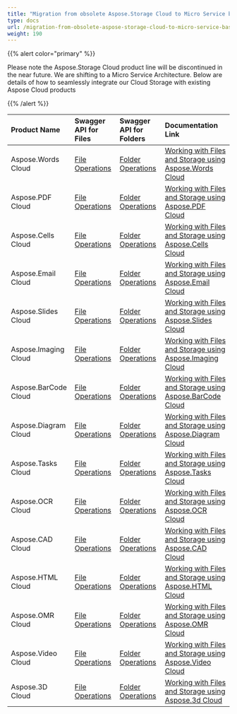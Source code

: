 ```yaml
---
title: "Migration from obsolete Aspose.Storage Cloud to Micro Service based Cloud Storage"
type: docs
url: /migration-from-obsolete-aspose-storage-cloud-to-micro-service-based-cloud-storage/
weight: 190
---
```


{{% alert color="primary" %}} 

Please note the Aspose.Storage Cloud product line will be discontinued in the near future. We are shifting to a Micro Service Architecture. Below are details of how to seamlessly integrate our Cloud Storage with existing Aspose Cloud products

{{% /alert %}} 

|**Product Name**|**Swagger API for Files**|**Swagger API for Folders**|**Documentation Link**|
| :- | :- | :- | :- |
|Aspose.Words Cloud|[File Operations ](https://apireference.aspose.cloud/words/#/File)|[Folder Operations](https://apireference.aspose.cloud/words/#/Folder)|[Working with Files and Storage using Aspose.Words Cloud](https://docs.aspose.cloud/display/wordscloud/Working+with+Files+and+Storage+using+Aspose.Words+Cloud)|
|Aspose.PDF Cloud|[File Operations](https://apireference.aspose.cloud/pdf/#/File)|[Folder Operations](https://apireference.aspose.cloud/pdf/#/Folder)|[Working with Files and Storage using Aspose.PDF Cloud](https://docs.aspose.cloud/display/pdfcloud/Working+with+Files+and+Storage+using+Aspose.PDF+Cloud)|
|Aspose.Cells Cloud|[File Operations](https://apireference.aspose.cloud/cells/#/File)|[Folder Operations](https://apireference.aspose.cloud/imaging/#/Folder)|[Working with Files and Storage using Aspose.Cells Cloud](https://docs.aspose.cloud/display/cellscloud/Working+with+Files+and+Storage+using+Aspose.Cells+Cloud)|
|Aspose.Email Cloud|[File Operations](https://apireference.aspose.cloud/email/#/File)|[Folder Operations](https://apireference.aspose.cloud/email/#/Folder)|[Working with Files and Storage using Aspose.Email Cloud](https://docs.aspose.cloud/display/emailcloud/Working+with+Files+and+Storage+using+Aspose.Email+Cloud)|
|Aspose.Slides Cloud|[File Operations](https://apireference.aspose.cloud/slides/#/File)|[Folder Operations](https://apireference.aspose.cloud/slides/#/Folder)|[Working with Files and Storage using Aspose.Slides Cloud](https://docs.aspose.cloud/display/slidescloud/Working+with+Files+and+Storage+using+Aspose.Slides+Cloud)|
|Aspose.Imaging Cloud|[File Operations](https://apireference.aspose.cloud/imaging/#/File)|[Folder Operations](https://apireference.aspose.cloud/imaging/#/Folder)|[Working with Files and Storage using Aspose.Imaging Cloud](https://docs.aspose.cloud/display/imagingcloud/Working+with+Files+and+Storage+using+Aspose.Imaging+Cloud)|
|Aspose.BarCode Cloud|[File Operations](https://apireference.aspose.cloud/barcode/#/File)|[Folder Operations](https://apireference.aspose.cloud/barcode/#/Folder)|[Working with Files and Storage using Aspose.BarCode Cloud](https://docs.aspose.cloud/display/barcodecloud/Working+with+Files+and+Storage+using+Aspose.BarCode+Cloud)|
|Aspose.Diagram Cloud|[File Operations](https://apireference.aspose.cloud/diagram/#/File)|[Folder Operations](https://apireference.aspose.cloud/diagram/#/Folder)|[Working with Files and Storage using Aspose.Diagram Cloud](https://docs.aspose.cloud/display/diagramcloud/Working+with+Files+and+Storage+using+Aspose.Diagram+Cloud)|
|Aspose.Tasks Cloud|[File Operations](https://apireference.aspose.cloud/tasks/#/File)|[Folder Operations](https://apireference.aspose.cloud/taks/#/Folder)|[Working with Files and Storage using Aspose.Tasks Cloud](https://docs.aspose.cloud/display/taskscloud/Working+with+Files+and+Storage+using+Aspose.Tasks+Cloud)|
|Aspose.OCR Cloud|[File Operations](https://apireference.aspose.cloud/ocr/#/File)|[Folder Operations](https://apireference.aspose.cloud/ocr/#/Folder)|[Working with Files and Storage using Aspose.OCR Cloud](https://docs.aspose.cloud/display/ocrcloud/Working+with+Files+and+Storage+using+Aspose.OCR+Cloud)|
|Aspose.CAD Cloud|[File Operations](https://apireference.aspose.cloud/cad/#/File)|[Folder Operations](https://apireference.aspose.cloud/cad/#/Folder)|[Working with Files and Storage using Aspose.CAD Cloud](https://docs.aspose.cloud/display/cadcloud/Working+with+Files+and+Storage+using+Aspose.CAD+Cloud)|
|Aspose.HTML Cloud|[File Operations](https://apireference.aspose.cloud/html/#/File)|[Folder Operations](https://apireference.aspose.cloud/html/#/Folder)|[Working with Files and Storage using Aspose.HTML Cloud](https://docs.aspose.cloud/display/htmlcloud/Working+with+Files+and+Storage+using+Aspose.HTML+Cloud)|
|Aspose.OMR Cloud|[File Operations ](https://apireference.aspose.cloud/omr/#/File)|[Folder Operations](https://apireference.aspose.cloud/omr/#/Folder)|[Working with Files and Storage using Aspose.OMR Cloud](https://docs.aspose.cloud/display/omrcloud/Working+with+Files+and+Storage+using+Aspose.OMR+Cloud)|
|Aspose.Video Cloud|[File Operations](https://apireference.aspose.cloud/video/#/File)|[Folder Operations](https://apireference.aspose.cloud/video/#/Folder)|[Working with Files and Storage using Aspose.Video Cloud](https://docs.aspose.cloud/display/videocloud/Working+with+Files+and+Storage+using+Aspose.Video+Cloud)|
|Aspose.3D Cloud|[File Operations](https://apireference.aspose.cloud/3d/#/File)|[Folder Operations](https://apireference.aspose.cloud/3d/#/Folder)|[Working with Files and Storage using Aspose.3d Cloud](https://docs.aspose.cloud/display/3dcloud/Working+with+Files+and+Storage+using+Aspose.3d+Cloud)|

